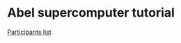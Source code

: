 # Abel supercomputer tutorial

[Participants list](https://docs.google.com/spreadsheets/d/1XnZ79S0O8Hq65DCGOhX9i7kSafV9OLG50IFBVLe7Hno/edit?usp=sharing)
